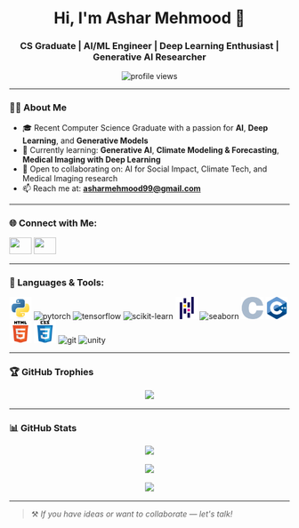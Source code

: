 <h1 align="center">Hi, I'm Ashar Mehmood 👋</h1>
<h3 align="center">CS Graduate | AI/ML Engineer | Deep Learning Enthusiast | Generative AI Researcher</h3>

<p align="center">
  <img src="https://komarev.com/ghpvc/?username=a-weedy-place&label=Profile%20views&color=0e75b6&style=flat" alt="profile views" />
</p>

---

### 👨‍💻 About Me
- 🎓 Recent Computer Science Graduate with a passion for **AI**, **Deep Learning**, and **Generative Models**
- 🌱 Currently learning: **Generative AI**, **Climate Modeling & Forecasting**, **Medical Imaging with Deep Learning**
- 🔭 Open to collaborating on: AI for Social Impact, Climate Tech, and Medical Imaging research
- 📫 Reach me at: **asharmehmood99@gmail.com**

---

### 🌐 Connect with Me:
<p>
  <a href="https://linkedin.com/in/asharmehmood" target="_blank"><img src="https://raw.githubusercontent.com/rahuldkjain/github-profile-readme-generator/master/src/images/icons/Social/linked-in-alt.svg" height="30" width="40" /></a>
  <a href="https://leetcode.com/a_weedy_place" target="_blank"><img src="https://raw.githubusercontent.com/rahuldkjain/github-profile-readme-generator/master/src/images/icons/Social/leet-code.svg" height="30" width="40" /></a>
</p>

---

### 🧰 Languages & Tools:
<p>
  <img src="https://raw.githubusercontent.com/devicons/devicon/master/icons/python/python-original.svg" alt="python" width="40" height="40"/>
  <img src="https://www.vectorlogo.zone/logos/pytorch/pytorch-icon.svg" alt="pytorch" width="40" height="40"/>
  <img src="https://www.vectorlogo.zone/logos/tensorflow/tensorflow-icon.svg" alt="tensorflow" width="40" height="40"/>
  <img src="https://upload.wikimedia.org/wikipedia/commons/0/05/Scikit_learn_logo_small.svg" alt="scikit-learn" width="40" height="40"/>
  <img src="https://raw.githubusercontent.com/devicons/devicon/master/icons/pandas/pandas-original.svg" alt="pandas" width="40" height="40"/>
  <img src="https://seaborn.pydata.org/_images/logo-mark-lightbg.svg" alt="seaborn" width="40" height="40"/>
  <!--<img src="https://opencv.org/wp-content/uploads/2020/07/cropped-OpenCV_Logo_with_text.png" alt="opencv" width="40" height="40"/>-->
  <img src="https://raw.githubusercontent.com/devicons/devicon/master/icons/c/c-original.svg" alt="c" width="40" height="40"/>
  <img src="https://raw.githubusercontent.com/devicons/devicon/master/icons/cplusplus/cplusplus-original.svg" alt="cplusplus" width="40" height="40"/>
  <img src="https://raw.githubusercontent.com/devicons/devicon/master/icons/html5/html5-original-wordmark.svg" alt="html5" width="40" height="40"/>
  <img src="https://raw.githubusercontent.com/devicons/devicon/master/icons/css3/css3-original-wordmark.svg" alt="css3" width="40" height="40"/>
  <img src="https://www.vectorlogo.zone/logos/git-scm/git-scm-icon.svg" alt="git" width="40" height="40"/>
  <img src="https://www.vectorlogo.zone/logos/unity3d/unity3d-icon.svg" alt="unity" width="40" height="40"/>
</p>

---

### 🏆 GitHub Trophies
<p align="center">
  <img src="https://github-profile-trophy.vercel.app/?username=a-weedy-place&theme=algolia&no-frame=true&margin-w=15&margin-h=15" />
</p>

---

### 📊 GitHub Stats
<p align="center">
  <img src="https://github-readme-stats.vercel.app/api?username=a-weedy-place&show_icons=true&theme=tokyonight&include_all_commits=true&count_private=true" />
</p>

<p align="center">
  <img src="https://github-readme-streak-stats.herokuapp.com/?user=a-weedy-place&theme=tokyonight" />
</p>

<p align="center">
  <img src="https://github-readme-stats.vercel.app/api/top-langs/?username=a-weedy-place&layout=compact&theme=tokyonight" />
</p>

---

> ⚒️ *If you have ideas or want to collaborate — let's talk!*
